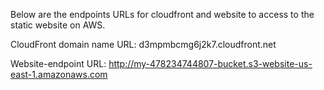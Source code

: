 Below are the endpoints URLs for cloudfront and website to access to the static website on AWS.

CloudFront domain name URL: d3mpmbcmg6j2k7.cloudfront.net

Website-endpoint URL:  http://my-478234744807-bucket.s3-website-us-east-1.amazonaws.com
